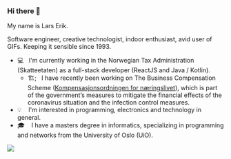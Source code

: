 ### Hi there 👋

My name is Lars Erik.

Software engineer, creative technologist, indoor enthusiast, avid user of GIFs. Keeping it sensible since 1993.

- 💻 &nbsp;&nbsp;I'm currently working in the Norwegian Tax Administration (Skatteetaten) as a full-stack developer (ReactJS and Java / Kotlin).
  - 🏗;&nbsp;&nbsp; I have recently been working on The Business Compensation Scheme ([Kompensasjonsordningen for næringslivet](https://www.kompensasjonsordning.no/)), which is part of the government’s measures to mitigate the financial effects of the coronavirus situation and the infection control measures.
- 💡 &nbsp;&nbsp; I'm interested in programming, electronics and technology in general.
- 🎓 &nbsp;&nbsp; I have a masters degree in informatics, specializing in programming and networks from the University of Oslo (UiO).

![](https://thumbs.gfycat.com/GraveUnrulyFluke-small.gif)
